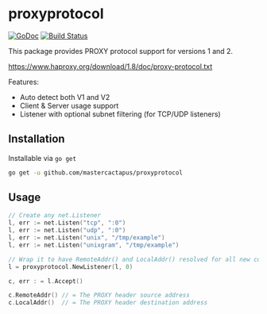 # proxyprotocol

[![GoDoc](https://godoc.org/github.com/mastercactapus/proxyprotocol?status.svg)](https://godoc.org/github.com/mastercactapus/proxyprotocol)
[![Build Status](https://travis-ci.org/mastercactapus/proxyprotocol.svg?branch=master)](https://travis-ci.org/mastercactapus/proxyprotocol)


This package provides PROXY protocol support for versions 1 and 2.

https://www.haproxy.org/download/1.8/doc/proxy-protocol.txt

Features:

- Auto detect both V1 and V2
- Client & Server usage support
- Listener with optional subnet filtering (for TCP/UDP listeners)

## Installation

Installable via `go get`

```bash
go get -u github.com/mastercactapus/proxyprotocol
```

## Usage

```go
// Create any net.Listener
l, err := net.Listen("tcp", ":0")
l, err := net.Listen("udp", ":0")
l, err := net.Listen("unix", "/tmp/example")
l, err := net.Listen("unixgram", "/tmp/example")

// Wrap it to have RemoteAddr() and LocalAddr() resolved for all new connections
l = proxyprotocol.NewListener(l, 0)

c, err : = l.Accept()

c.RemoteAddr() // = The PROXY header source address
c.LocalAddr()  // = The PROXY header destination address
```
